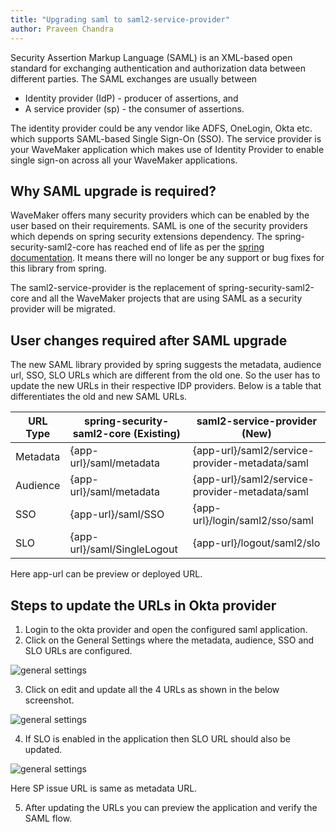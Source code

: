 ```yaml
---
title: "Upgrading saml to saml2-service-provider"
author: Praveen Chandra
---
```


Security Assertion Markup Language (SAML) is an XML-based open standard for exchanging authentication and authorization data between different parties. The SAML exchanges are usually between
- Identity provider (IdP) - producer of assertions, and
- A service provider (sp) - the consumer of assertions.

The identity provider could be any vendor like ADFS, OneLogin, Okta etc. which supports SAML-based Single Sign-On (SSO). The service provider is your WaveMaker application which makes use of Identity Provider to enable single sign-on across all your WaveMaker applications.

<!-- truncate -->

## Why SAML upgrade is required?

WaveMaker offers many security providers which can be enabled by the user based on their requirements. SAML is one of the security providers which depends on spring security extensions dependency. The spring-security-saml2-core has reached end of life as per the [spring documentation](https://spring.io/blog/2020/09/22/spring-security-saml-extensions-1-x-eol-on-october-6-2021). It means there will no longer be any support or bug fixes for this library from spring.

The saml2-service-provider is the replacement of spring-security-saml2-core and all the WaveMaker projects that are using SAML as a security provider will be migrated.

## User changes required after SAML upgrade

The new SAML library provided by spring suggests the metadata, audience url, SSO, SLO URLs which are different from the old one. So the user has to update the new URLs in their respective IDP providers. Below is a table that differentiates the old and new SAML URLs.

| URL Type | spring-security-saml2-core (Existing) | saml2-service-provider (New) | 
|---|---|---|
| Metadata | {app-url}/saml/metadata | {app-url}/saml2/service-provider-metadata/saml |
| Audience | {app-url}/saml/metadata | {app-url}/saml2/service-provider-metadata/saml |
| SSO | {app-url}/saml/SSO | {app-url}/login/saml2/sso/saml |
| SLO | {app-url}/saml/SingleLogout | {app-url}/logout/saml2/slo |

Here app-url can be preview or deployed URL.

## Steps to update the URLs in Okta provider

1. Login to the okta provider and open the configured saml application.
2. Click on the General Settings where the metadata, audience, SSO and SLO URLs are configured.

  ![general settings](/learn/assets/general-settings-okta-old-urls.png)

3. Click on edit and update all the 4 URLs as shown in the below screenshot.
  
  ![general settings](/learn/assets/general-settings-okta-new-urls.png)

4. If SLO is enabled in the application then SLO URL should also be updated.

  ![general settings](/learn/assets/general-settings-okta-slo-url.png)
  
  Here SP issue URL is same as metadata URL.

5. After updating the URLs you can preview the application and verify the SAML flow.